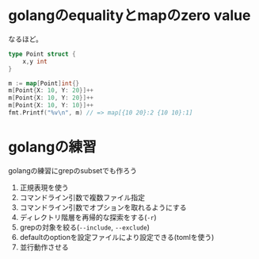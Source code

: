 # golangのequalityとmapのzero value

なるほど。

```go
type Point struct {
    x,y int
}

m := map[Point]int{}
m[Point{X: 10, Y: 20}]++
m[Point{X: 10, Y: 20}]++
m[Point{X: 10, Y: 10}]++
fmt.Printf("%v\n", m) // => map[{10 20}:2 {10 10}:1]
```
# golangの練習

golangの練習にgrepのsubsetでも作ろう

1. 正規表現を使う
2. コマンドライン引数で複数ファイル指定
3. コマンドライン引数でオプションを取れるようにする
4. ディレクトリ階層を再帰的な探索をする(`-r`)
5. grepの対象を絞る(`--include`, `--exclude`)
6. defaultのoptionを設定ファイルにより設定できる(tomlを使う)
7. 並行動作させる

